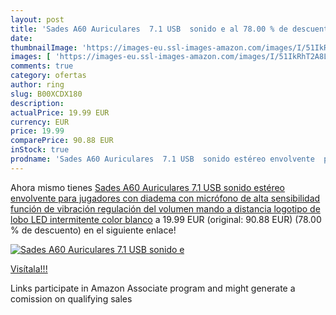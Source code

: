 ```yaml
---
layout: post
title: 'Sades A60 Auriculares  7.1 USB  sonido e al 78.00 % de descuento'
date: 
thumbnailImage: 'https://images-eu.ssl-images-amazon.com/images/I/51IkRhT2A8L._SL200_.jpg'
images: [ 'https://images-eu.ssl-images-amazon.com/images/I/51IkRhT2A8L._SL200_.jpg' ]
comments: true
category: ofertas
author: ring
slug: B00XCDX180
description:
actualPrice: 19.99 EUR
currency: EUR
price: 19.99
comparePrice: 90.88 EUR
inStock: true
prodname: 'Sades A60 Auriculares  7.1 USB  sonido estéreo envolvente  para jugadores  con diadema  con micrófono de alta sensibilidad  función de vibración  regulación del volumen  mando a distancia  logotipo de lobo  LED intermitente  color blanco'
---
```


Ahora mismo tienes [Sades A60 Auriculares  7.1 USB  sonido estéreo envolvente  para jugadores  con diadema  con micrófono de alta sensibilidad  función de vibración  regulación del volumen  mando a distancia  logotipo de lobo  LED intermitente  color blanco](https://www.amazon.es/dp/B00XCDX180/?tag=tolees-21) a 19.99 EUR (original: 90.88 EUR) (78.00 %  de descuento) en el siguiente enlace!

[![Sades A60 Auriculares  7.1 USB  sonido e](https://images-eu.ssl-images-amazon.com/images/I/51IkRhT2A8L._SL200_.jpg)](https://www.amazon.es/dp/B00XCDX180/?tag=tolees-21)

[Visítala!!!](https://www.amazon.es/dp/B00XCDX180/?tag=tolees-21)

Links participate in Amazon Associate program and might generate a comission on qualifying sales

